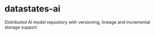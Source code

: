 # datastates-ai
Distributed AI model repository with versioning, lineage and incremental storage support
